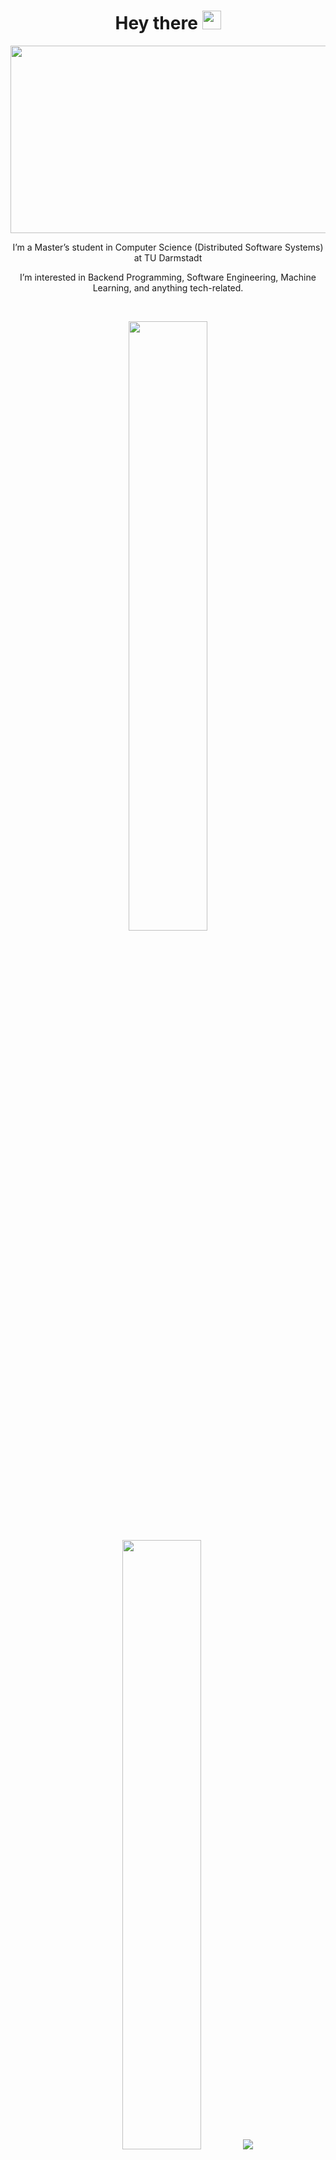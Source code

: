 
<div align="center">
  <h1>
  Hey there
  <img src="https://media.giphy.com/media/hvRJCLFzcasrR4ia7z/giphy.gif" width="30px"/>
</h1>
  <img src="https://media.giphy.com/media/dWesBcTLavkZuG35MI/giphy.gif" width="600" height="300"/>
  <br>
  <p>I’m a Master’s student in Computer Science (Distributed Software Systems) at TU Darmstadt </p>
 <p>I’m interested in Backend Programming, Software Engineering, Machine Learning, and anything tech-related.</p>
</div>
<br>
<p align="center">
  <img height="50%" width="auto" src ="https://github-readme-stats.vercel.app/api?username=Natnael-Getachew-Yirga&show_icons=true&count_private=true&theme=darcula&hide_border=true&hide=issues,contribs&bg_color=00000000">
  <img height="50%" width="auto" src ="https://github-readme-stats.vercel.app/api/top-langs/?username=Natnael-Getachew-Yirga&layout=compact&hide_border=true&theme=darcula&bg_color=00000000&langs_count=6&hide=jupyter%20notebook,tex,css,php&exclude_repo=Pacman-AI">
  <img src ="https://github-readme-streak-stats.herokuapp.com?user=Natnael-Getachew-Yirga&theme=darcula&hide_border=true&background=FFFFFF00">
  <br>
  <br>
 
</p>

<!-- <p align="center">
  <img align="left" src ="https://github-readme-stats.vercel.app/api/pin/?username=aveek-saha&repo=ytdx">
  <img align="right" src ="https://github-readme-stats.vercel.app/api/pin/?username=aveek-saha&repo=pixel-weather">
</p> -->

- 📫 How to reach me natnaelyerga@gmail.com

<!---
Natnael-Getachew-Yirga/Natnael-Getachew-Yirga is a ✨ special ✨ repository because its `README.md` (this file) appears on your GitHub profile.
You can click the Preview link to take a look at your changes.
--->

